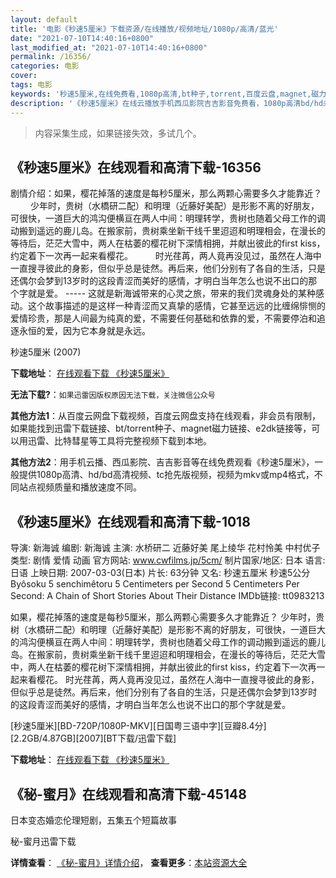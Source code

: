 ```yaml
---
layout: default
title: '电影《秒速5厘米》下载资源/在线播放/视频地址/1080p/高清/蓝光'
date: "2021-07-10T14:40:16+0800"
last_modified_at: "2021-07-10T14:40:16+0800"
permalink: /16356/
categories: 电影
cover:
tags: 电影
keywords: '秒速5厘米,在线免费看,1080p高清,bt种子,torrent,百度云盘,magnet,磁力链,迅雷下载资源'
description: '《秒速5厘米》在线云播放手机西瓜影院吉吉影音免费看，1080p高清bd/hd未删减完整版和tc抢先枪版，mkv/mp4格式，附带bt/torrent种子、magnet/磁力链、百度云盘、网盘资源迅雷下载链接'
---
```


>内容采集生成，如果链接失效，多试几个。


## 《秒速5厘米》在线观看和高清下载-16356

剧情介绍：如果，樱花掉落的速度是每秒5厘米，那么两颗心需要多久才能靠近？  　　少年时，贵树（水橋研二配）和明理（近藤好美配）是形影不离的好朋友，可很快，一道巨大的鸿沟便横亘在两人中间：明理转学，贵树也随着父母工作的调动搬到遥远的鹿儿岛。在搬家前，贵树乘坐新干线千里迢迢和明理相会，在漫长的等待后，茫茫大雪中，两人在枯萎的樱花树下深情相拥，并献出彼此的first kiss，约定着下一次再一起来看樱花。  　　时光荏苒，两人竟再没见过，虽然在人海中一直搜寻彼此的身影，但似乎总是徒然。再后来，他们分别有了各自的生活，只是还偶尔会梦到13岁时的这段青涩而美好的感情，才明白当年怎么也说不出口的那个字就是爱。 ----- 这就是新海诚带来的心灵之旅，带来的我们灵魂身处的某种感动。这个故事描述的是这样一种青涩而又真挚的感情，它甚至远远的比缠绵悱恻的爱情珍贵，那是人间最为纯真的爱，不需要任何基础和依靠的爱，不需要停泊和追逐永恒的爱，因为它本身就是永远。


秒速5厘米 (2007)

**下载地址**： [在线观看下载 《秒速5厘米》](https://www.btbtdy.me/btdy/dy4099.html) 


**无法下载?**：`如果迅雷因版权原因无法下载，关注微信公众号 `

**其他方法1**：从百度云网盘下载视频，百度云网盘支持在线观看，非会员有限制，如果能找到迅雷下载链接、bt/torrent种子、magnet磁力链接、e2dk链接等，可以用迅雷、比特彗星等工具将完整视频下载到本地。

**其他方法2**：用手机云播、西瓜影院、吉吉影音等在线免费观看《秒速5厘米》，一般提供1080p高清、hd/bd高清视频、tc抢先版视频，视频为mkv或mp4格式，不同站点视频质量和播放速度不同。


## 《秒速5厘米》在线观看和高清下载-1018

导演: 新海诚 编剧: 新海诚 主演: 水桥研二 近藤好美 尾上绫华 花村怜美 中村优子 类型: 剧情 爱情 动画 官方网站: www.cwfilms.jp/5cm/ 制片国家/地区: 日本 语言: 日语 上映日期: 2007-03-03(日本) 片长: 63分钟 又名: 秒速五厘米 秒速5公分 Byôsoku 5 senchimêtoru 5 Centimeters per Second 5 Centimeters Per Second: A Chain of Short Stories About Their Distance IMDb链接: tt0983213

如果，樱花掉落的速度是每秒5厘米，那么两颗心需要多久才能靠近？ 少年时，贵树（水橋研二配）和明理（近藤好美配）是形影不离的好朋友，可很快，一道巨大的鸿沟便横亘在两人中间：明理转学，贵树也随着父母工作的调动搬到遥远的鹿儿岛。在搬家前，贵树乘坐新干线千里迢迢和明理相会，在漫长的等待后，茫茫大雪中，两人在枯萎的樱花树下深情相拥，并献出彼此的first kiss，约定着下一次再一起来看樱花。 时光荏苒，两人竟再没见过，虽然在人海中一直搜寻彼此的身影，但似乎总是徒然。再后来，他们分别有了各自的生活，只是还偶尔会梦到13岁时的这段青涩而美好的感情，才明白当年怎么也说不出口的那个字就是爱。


[秒速5厘米][BD-720P/1080P-MKV][日国粤三语中字][豆瓣8.4分][2.2GB/4.87GB][2007][BT下载/迅雷下载]

**下载地址**： [在线观看下载 《秒速5厘米》](https://www.btdx8.com/torrent/5_centimeters_per_second_2007.html) 


## 《秘-蜜月》在线观看和高清下载-45148

日本变态婚恋伦理短剧，五集五个短篇故事


秘-蜜月迅雷下载

**详情查看**： [《秘-蜜月》详情介绍](/movie/45148/)， **查看更多**：[本站资源大全](/movie/t/all/)

